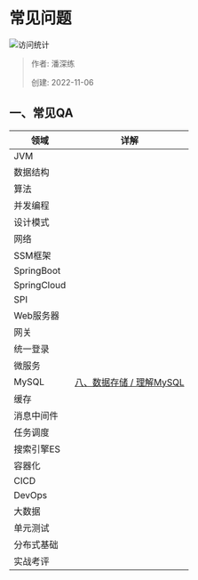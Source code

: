 # 常见问题

![访问统计](https://visitor-badge.glitch.me/badge?page_id=senlypan.qa.22-qa&left_color=blue&right_color=red)

> 作者: 潘深练
>
> 创建: 2022-11-06

## 一、常见QA

| 领域         |  详解        |
|--------------|-------------|
| JVM          |             |
| 数据结构      |             |
| 算法          |             |
| 并发编程      |             |
| 设计模式      |             |
| 网络          |             |
| SSM框架       |             |
| SpringBoot    |             |
| SpringCloud   |             |
| SPI          |             |
| Web服务器     |             |
| 网关          |             |
| 统一登录      |             |
| 微服务        |             |
| MySQL         | [八、数据存储 / 理解MySQL](/zh-cn/08-qa-mysql.md) |
| 缓存          |             |
| 消息中间件    |             |
| 任务调度      |             |
| 搜索引擎ES    |             |
| 容器化        |             |
| CICD          |             |
| DevOps        |             |
| 大数据        |             |
| 单元测试      |             |
| 分布式基础    |             |
| 实战考评      |             |
